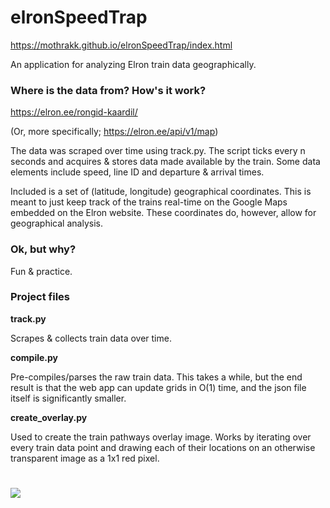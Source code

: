 # elronSpeedTrap
https://mothrakk.github.io/elronSpeedTrap/index.html

An application for analyzing Elron train data geographically.

### Where is the data from? How's it work?

https://elron.ee/rongid-kaardil/

(Or, more specifically; https://elron.ee/api/v1/map)

The data was scraped over time using track.py. The script ticks every n seconds and acquires & stores data made available by the train. Some data elements include speed, line ID and departure & arrival times.

Included is a set of (latitude, longitude) geographical coordinates. This is meant to just keep track of the trains real-time on the Google Maps embedded on the Elron website. These coordinates do, however, allow for geographical analysis.

### Ok, but why?

Fun & practice.

### Project files

**track.py**

Scrapes & collects train data over time.

**compile.py**

Pre-compiles/parses the raw train data. This takes a while, but the end result is that the web app can update grids in O(1) time, and the json file itself is significantly smaller.

**create_overlay.py**

Used to create the train pathways overlay image. Works by iterating over every train data point and drawing each of their locations on an otherwise transparent image as a 1x1 red pixel.

#

![](https://i.imgur.com/mWSnWsu.png)
